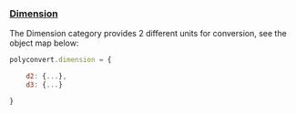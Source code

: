 ### [Dimension](https://gist.github.com/jgphilpott/a94db3a3b7859993ab4cb5bb22b83be1)

The Dimension category provides 2 different units for conversion, see the object map below:

```js
polyconvert.dimension = {

    d2: {...},
    d3: {...}

}
```
